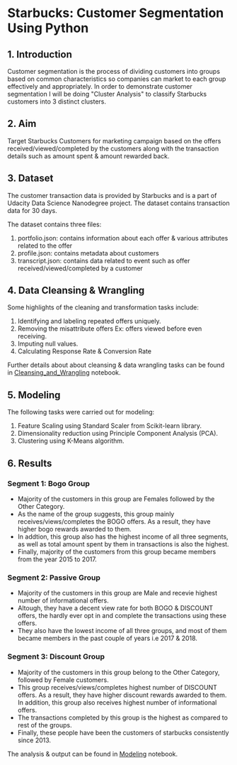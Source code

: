 # Starbucks: Customer Segmentation Using Python

## 1. Introduction

Customer segmentation is the process of dividing customers into groups based on common characteristics so companies can market to each group effectively and appropriately. In order to demonstrate customer segmentation I will be doing "Cluster Analysis" to classify Starbucks customers into 3 distinct clusters.

## 2. Aim

Target Starbucks Customers for marketing campaign based on the offers received/viewed/completed by the customers along with the transaction details such as amount spent & amount rewarded back.

## 3. Dataset

The customer transaction data is provided by Starbucks and is a part of Udacity Data Science Nanodegree project. The dataset contains transaction data for 30 days.

The dataset contains three files:

1. portfolio.json: contains information about each offer & various attributes related to the offer
2. profile.json: contains metadata about customers
3. transcript.json: contains data related to event such as offer received/viewed/completed by a customer

## 4. Data Cleansing & Wrangling

Some highlights of the cleaning and transformation tasks include:

1. Identifying and labeling repeated offers uniquely.
2. Removing the misattribute offers Ex: offers viewed before even receiving.
3. Imputing null values.
4. Calculating Response Rate & Conversion Rate

Further details about about cleansing & data wrangling tasks can be found in [Cleansing_and_Wrangling](Cleansing_and_Wrangling.ipnyb) notebook.

## 5. Modeling

The following tasks were carried out for modeling:

1. Feature Scaling using Standard Scaler from Scikit-learn library.
2. Dimensionality reduction using Principle Component Analysis (PCA).
3. Clustering using K-Means algorithm.

## 6. Results

### Segment 1: Bogo Group

* Majority of the customers in this group are Females followed by the Other Category.
* As the name of the group suggests, this group mainly receives/views/completes the BOGO offers. As a result, they have higher bogo rewards awarded to them.
* In addtion, this group also has the highest income of all three segments, as well as total amount spent by them in transactions is also the highest.
* Finally, majority of the customers from this group became members from the year 2015 to 2017.

### Segment 2: Passive Group

* Majority of the customers in this group are Male and recevie highest number of informational offers.
* Altough, they have a decent view rate for both BOGO & DISCOUNT offers, the hardly ever opt in and complete the transactions using these offers.
* They also have the lowest income of all three groups, and most of them became members in the past couple of years i.e 2017 & 2018.

### Segment 3: Discount Group

* Majority of the customers in this group belong to the Other Category, followed by Female customers.
* This group receives/views/completes highest number of DISCOUNT offers. As a result, they have higher discount rewards awarded to them. In addition, this group also receives highest number of informational offers.
* The transactions completed by this group is the highest as compared to rest of the groups.
* Finally, these people have been the customers of starbucks consistently since 2013.

The analysis & output can be found in [Modeling](Modeling.ipynb) notebook.

